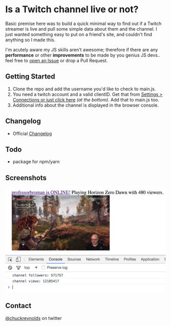# Is a Twitch channel live or not?

Basic premise here was to build a quick minimal way to find out if a Twitch streamer is live and pull some simple data about them and the channel. I just wanted something easy to put on a friend's site, and couldn't find anything so I made this.

I'm acutely aware my JS skills aren't awesome; therefore if there are any **performance** or other **improvements** to be made by you genius JS devs.. feel free to [open an Issue](https://github.com/chuckreynolds/twitch-is-streamer-live/issues/new) or drop a Pull Request.

## Getting Started
1. Clone the repo and add the username you'd like to check to main.js.
2. You need a twitch account and a valid clientID. Get that from [Settings > Connections or just click here](https://www.twitch.tv/settings/connections) _(at the bottom)_. Add that to main.js too.
3. Additional info about the channel is displayed in the browser console.

## Changelog
- Official [Changelog](https://github.com/chuckreynolds/twitch-is-streamer-live/blob/master/CHANGELOG.md)

## Todo
- package for npm/yarn

## Screenshots
![Screenshot 1 ProfessorBroman online](https://github.com/chuckreynolds/twitch-is-streamer-live/raw/master/img/v020-screenshot.png)

## Contact
[@chuckreynolds](https://twitter.com/chuckreynolds) on twitter